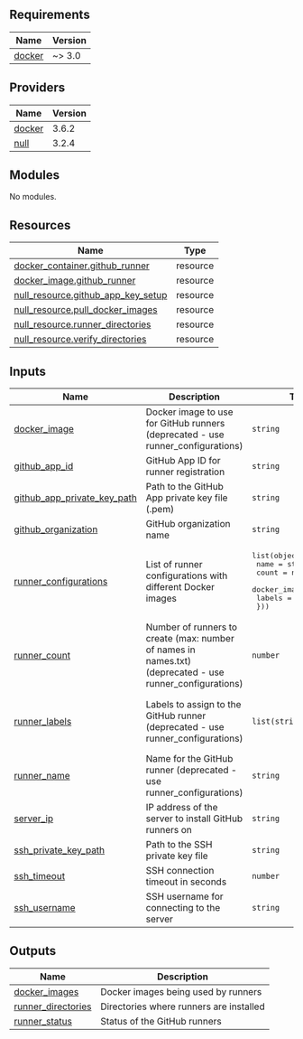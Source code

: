 <!-- BEGIN_TF_DOCS -->
## Requirements

| Name | Version |
|------|---------|
| <a name="requirement_docker"></a> [docker](#requirement\_docker) | ~> 3.0 |

## Providers

| Name | Version |
|------|---------|
| <a name="provider_docker"></a> [docker](#provider\_docker) | 3.6.2 |
| <a name="provider_null"></a> [null](#provider\_null) | 3.2.4 |

## Modules

No modules.

## Resources

| Name | Type |
|------|------|
| [docker_container.github_runner](https://registry.terraform.io/providers/kreuzwerker/docker/latest/docs/resources/container) | resource |
| [docker_image.github_runner](https://registry.terraform.io/providers/kreuzwerker/docker/latest/docs/resources/image) | resource |
| [null_resource.github_app_key_setup](https://registry.terraform.io/providers/hashicorp/null/latest/docs/resources/resource) | resource |
| [null_resource.pull_docker_images](https://registry.terraform.io/providers/hashicorp/null/latest/docs/resources/resource) | resource |
| [null_resource.runner_directories](https://registry.terraform.io/providers/hashicorp/null/latest/docs/resources/resource) | resource |
| [null_resource.verify_directories](https://registry.terraform.io/providers/hashicorp/null/latest/docs/resources/resource) | resource |

## Inputs

| Name | Description | Type | Default | Required |
|------|-------------|------|---------|:--------:|
| <a name="input_docker_image"></a> [docker\_image](#input\_docker\_image) | Docker image to use for GitHub runners (deprecated - use runner\_configurations) | `string` | `"myoung34/github-runner:latest"` | no |
| <a name="input_github_app_id"></a> [github\_app\_id](#input\_github\_app\_id) | GitHub App ID for runner registration | `string` | n/a | yes |
| <a name="input_github_app_private_key_path"></a> [github\_app\_private\_key\_path](#input\_github\_app\_private\_key\_path) | Path to the GitHub App private key file (.pem) | `string` | n/a | yes |
| <a name="input_github_organization"></a> [github\_organization](#input\_github\_organization) | GitHub organization name | `string` | n/a | yes |
| <a name="input_runner_configurations"></a> [runner\_configurations](#input\_runner\_configurations) | List of runner configurations with different Docker images | <pre>list(object({<br/>    name         = string<br/>    count        = number<br/>    docker_image = string<br/>    labels       = list(string)<br/>  }))</pre> | `[]` | no |
| <a name="input_runner_count"></a> [runner\_count](#input\_runner\_count) | Number of runners to create (max: number of names in names.txt) (deprecated - use runner\_configurations) | `number` | `1` | no |
| <a name="input_runner_labels"></a> [runner\_labels](#input\_runner\_labels) | Labels to assign to the GitHub runner (deprecated - use runner\_configurations) | `list(string)` | <pre>[<br/>  "self-hosted",<br/>  "linux",<br/>  "x64"<br/>]</pre> | no |
| <a name="input_runner_name"></a> [runner\_name](#input\_runner\_name) | Name for the GitHub runner (deprecated - use runner\_configurations) | `string` | `"self-hosted-runner"` | no |
| <a name="input_server_ip"></a> [server\_ip](#input\_server\_ip) | IP address of the server to install GitHub runners on | `string` | n/a | yes |
| <a name="input_ssh_private_key_path"></a> [ssh\_private\_key\_path](#input\_ssh\_private\_key\_path) | Path to the SSH private key file | `string` | n/a | yes |
| <a name="input_ssh_timeout"></a> [ssh\_timeout](#input\_ssh\_timeout) | SSH connection timeout in seconds | `number` | `30` | no |
| <a name="input_ssh_username"></a> [ssh\_username](#input\_ssh\_username) | SSH username for connecting to the server | `string` | `"ubuntu"` | no |

## Outputs

| Name | Description |
|------|-------------|
| <a name="output_docker_images"></a> [docker\_images](#output\_docker\_images) | Docker images being used by runners |
| <a name="output_runner_directories"></a> [runner\_directories](#output\_runner\_directories) | Directories where runners are installed |
| <a name="output_runner_status"></a> [runner\_status](#output\_runner\_status) | Status of the GitHub runners |
<!-- END_TF_DOCS -->
